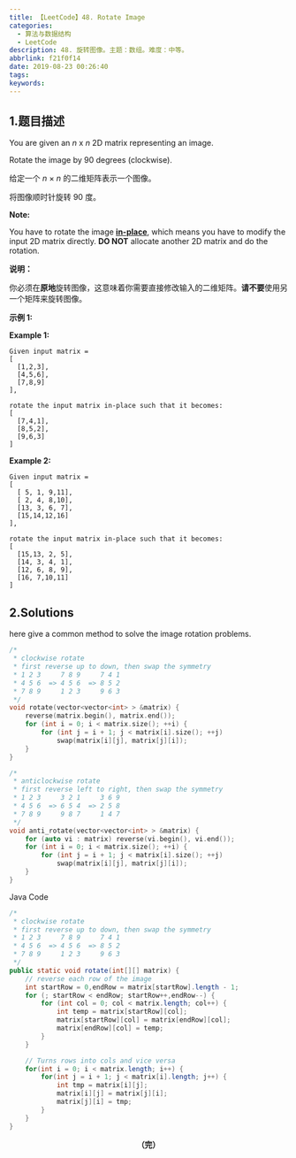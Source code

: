 ```yaml
---
title: 【LeetCode】48. Rotate Image
categories:
  - 算法与数据结构
  - LeetCode
description: 48. 旋转图像。主题：数组。难度：中等。
abbrlink: f21f0f14
date: 2019-08-23 00:26:40
tags:
keywords:
---
```


## 1.题目描述

You are given an *n* x *n* 2D matrix representing an image.

Rotate the image by 90 degrees (clockwise).

给定一个 *n* × *n* 的二维矩阵表示一个图像。

将图像顺时针旋转 90 度。

**Note:**

You have to rotate the image [**in-place**](https://en.wikipedia.org/wiki/In-place_algorithm), which means you have to modify the input 2D matrix directly. **DO NOT** allocate another 2D matrix and do the rotation.

**说明：**

你必须在**原地**旋转图像，这意味着你需要直接修改输入的二维矩阵。**请不要**使用另一个矩阵来旋转图像。

**示例 1:**

**Example 1:**

```
Given input matrix = 
[
  [1,2,3],
  [4,5,6],
  [7,8,9]
],

rotate the input matrix in-place such that it becomes:
[
  [7,4,1],
  [8,5,2],
  [9,6,3]
]
```

**Example 2:**

```
Given input matrix =
[
  [ 5, 1, 9,11],
  [ 2, 4, 8,10],
  [13, 3, 6, 7],
  [15,14,12,16]
], 

rotate the input matrix in-place such that it becomes:
[
  [15,13, 2, 5],
  [14, 3, 4, 1],
  [12, 6, 8, 9],
  [16, 7,10,11]
]
```

## 2.Solutions

here give a common method to solve the image rotation problems.

~~~c++
/*
 * clockwise rotate
 * first reverse up to down, then swap the symmetry 
 * 1 2 3     7 8 9     7 4 1
 * 4 5 6  => 4 5 6  => 8 5 2
 * 7 8 9     1 2 3     9 6 3
 */
void rotate(vector<vector<int> > &matrix) {
    reverse(matrix.begin(), matrix.end());
    for (int i = 0; i < matrix.size(); ++i) {
        for (int j = i + 1; j < matrix[i].size(); ++j)
            swap(matrix[i][j], matrix[j][i]);
    }
}

/*
 * anticlockwise rotate
 * first reverse left to right, then swap the symmetry
 * 1 2 3     3 2 1     3 6 9
 * 4 5 6  => 6 5 4  => 2 5 8
 * 7 8 9     9 8 7     1 4 7
 */
void anti_rotate(vector<vector<int> > &matrix) {
    for (auto vi : matrix) reverse(vi.begin(), vi.end());
    for (int i = 0; i < matrix.size(); ++i) {
        for (int j = i + 1; j < matrix[i].size(); ++j)
            swap(matrix[i][j], matrix[j][i]);
    }
}
~~~

Java Code

~~~java
/*
 * clockwise rotate
 * first reverse up to down, then swap the symmetry 
 * 1 2 3     7 8 9     7 4 1
 * 4 5 6  => 4 5 6  => 8 5 2
 * 7 8 9     1 2 3     9 6 3
 */
public static void rotate(int[][] matrix) {
    // reverse each row of the image
    int startRow = 0,endRow = matrix[startRow].length - 1;
    for (; startRow < endRow; startRow++,endRow--) {
        for (int col = 0; col < matrix.length; col++) {
            int temp = matrix[startRow][col];
            matrix[startRow][col] = matrix[endRow][col];
            matrix[endRow][col] = temp;
        }
    }

    // Turns rows into cols and vice versa
    for(int i = 0; i < matrix.length; i++) {
        for(int j = i + 1; j < matrix[i].length; j++) {
            int tmp = matrix[i][j];
            matrix[i][j] = matrix[j][i];
            matrix[j][i] = tmp;
        }
    }
}
~~~

<center><font style="font-weight:bold">（完）</font></center>